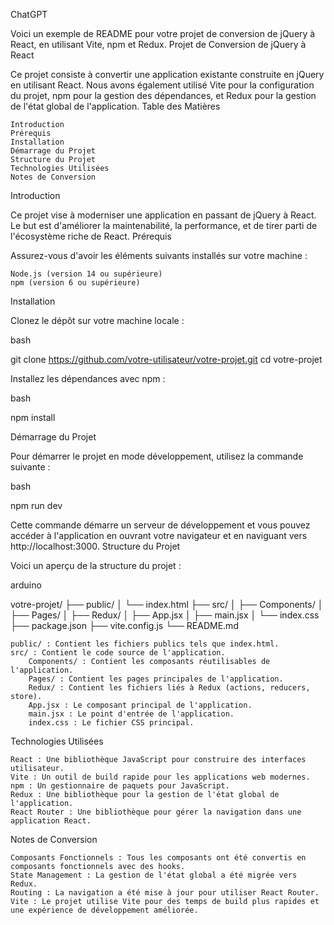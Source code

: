 ChatGPT

Voici un exemple de README pour votre projet de conversion de jQuery à React, en utilisant Vite, npm et Redux.
Projet de Conversion de jQuery à React

Ce projet consiste à convertir une application existante construite en jQuery en utilisant React. Nous avons également utilisé Vite pour la configuration du projet, npm pour la gestion des dépendances, et Redux pour la gestion de l'état global de l'application.
Table des Matières

    Introduction
    Prérequis
    Installation
    Démarrage du Projet
    Structure du Projet
    Technologies Utilisées
    Notes de Conversion   

Introduction

Ce projet vise à moderniser une application en passant de jQuery à React. Le but est d'améliorer la maintenabilité, la performance, et de tirer parti de l'écosystème riche de React.
Prérequis

Assurez-vous d'avoir les éléments suivants installés sur votre machine :

    Node.js (version 14 ou supérieure)
    npm (version 6 ou supérieure)

Installation

Clonez le dépôt sur votre machine locale :

bash

git clone https://github.com/votre-utilisateur/votre-projet.git
cd votre-projet

Installez les dépendances avec npm :

bash

npm install

Démarrage du Projet

Pour démarrer le projet en mode développement, utilisez la commande suivante :

bash

npm run dev

Cette commande démarre un serveur de développement et vous pouvez accéder à l'application en ouvrant votre navigateur et en naviguant vers http://localhost:3000.
Structure du Projet

Voici un aperçu de la structure du projet :

arduino

votre-projet/
├── public/
│   └── index.html
├── src/
│   ├── Components/
│   ├── Pages/
│   ├── Redux/
│   ├── App.jsx
│   ├── main.jsx
│   └── index.css
├── package.json
├── vite.config.js
└── README.md

    public/ : Contient les fichiers publics tels que index.html.
    src/ : Contient le code source de l'application.
        Components/ : Contient les composants réutilisables de l'application.
        Pages/ : Contient les pages principales de l'application.
        Redux/ : Contient les fichiers liés à Redux (actions, reducers, store).
        App.jsx : Le composant principal de l'application.
        main.jsx : Le point d'entrée de l'application.
        index.css : Le fichier CSS principal.

Technologies Utilisées

    React : Une bibliothèque JavaScript pour construire des interfaces utilisateur.
    Vite : Un outil de build rapide pour les applications web modernes.
    npm : Un gestionnaire de paquets pour JavaScript.
    Redux : Une bibliothèque pour la gestion de l'état global de l'application.
    React Router : Une bibliothèque pour gérer la navigation dans une application React.

Notes de Conversion

    Composants Fonctionnels : Tous les composants ont été convertis en composants fonctionnels avec des hooks.
    State Management : La gestion de l'état global a été migrée vers Redux.
    Routing : La navigation a été mise à jour pour utiliser React Router.
    Vite : Le projet utilise Vite pour des temps de build plus rapides et une expérience de développement améliorée.
